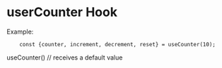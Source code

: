 # userCounter Hook

Example:

```
    const {counter, increment, decrement, reset} = useCounter(10);
```

useCounter() // receives a default value
